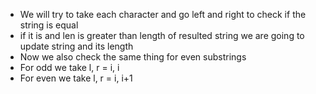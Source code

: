 - We will try to take each character and go left and right to check if the string is equal
- if it is and len is greater than length of resulted string we are going to update string and its length
- Now we also check the same thing for even substrings
- For odd we take l,  r = i, i
- For even we take l, r = i, i+1